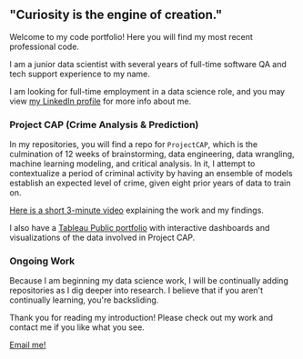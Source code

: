 ## "Curiosity is the engine of creation."

Welcome to my code portfolio! Here you will find my most recent professional code.

I am a junior data scientist with several years of full-time software QA and tech support experience to my name. 

I am looking for full-time employment in a data science role, and you may view [my LinkedIn profile](https://www.linkedin.com/in/frankserafine/) for more info about me.

### Project CAP (Crime Analysis & Prediction)

In my repositories, you will find a repo for `ProjectCAP`, which is the culmination of 12 weeks of brainstorming, data engineering, data wrangling, machine learning modeling, and critical analysis. In it, I attempt to contextualize a period of criminal activity by having an ensemble of models establish an expected level of crime, given eight prior years of data to train on.

[Here is a short 3-minute video](https://www.loom.com/share/ac4fc299da284e97834777db89726429) explaining the work and my findings.

I also have a [Tableau Public portfolio](https://public.tableau.com/app/profile/frank.serafine) with interactive dashboards and visualizations of the data involved in Project CAP. 

### Ongoing Work

Because I am beginning my data science work, I will be continually adding repositories as I dig deeper into research. I believe that if you aren't continually learning, you're backsliding. 

Thank you for reading my introduction! Please check out my work and contact me if you like what you see.

[Email me!](mailto:theserafine@gmail.com)
